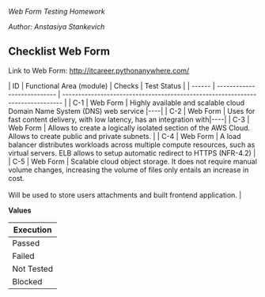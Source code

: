 *Web Form Testing Homework* 

*Author: Anstasiya Stankevich*

## Checklist Web Form

Link to Web Form: http://itcareer.pythonanywhere.com/ 

| ID     | Functional Area (module)    | Checks                                       | Test Status                     |
| ------ | --------------------------- | ------------------------------------------------------------------------------ |
| C-1    | Web Form                    | Highly available and scalable cloud Domain Name System  (DNS) web service |----|
| C-2    | Web Form                    | Uses for fast  content delivery, with low latency, has an integration with|----|
| C-3    | Web Form                    | Allows to create a logically isolated section of the AWS Cloud.<br />Allows to create public and private subnets. |
| C-4    | Web Form                    | A load balancer distributes workloads across multiple  compute resources, such as virtual servers. ELB allows to setup automatic redirect to HTTPS (NFR-4.2) |
| C-5    | Web Form                    | Scalable cloud object storage. It does not require manual volume changes, increasing the volume of files only entails an increase in cost.<br /><br />Will be used to store users attachments and built frontend application. |


**Values** 


| Execution       |                                                  
| --------------- |
| Passed          |              
| Failed          |                                     
| Not Tested      |                                                   
| Blocked         | 
           



